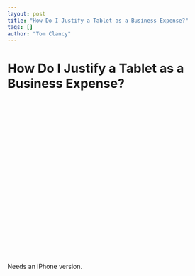 ```yaml
---
layout: post
title: "How Do I Justify a Tablet as a Business Expense?"
tags: []
author: "Tom Clancy"
---
```


# How Do I Justify a Tablet as a Business Expense?

<object width="425" height="355"><param name="movie" value="http://www.youtube.com/v/QsTqspnvAaI"></param><param name="wmode" value="transparent"></param><embed src="http://www.youtube.com/v/QsTqspnvAaI" type="application/x-shockwave-flash" wmode="transparent" width="425" height="355"></embed></object>

Needs an iPhone version.
